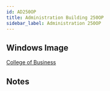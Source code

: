 ```yaml
---
id: AD250OP
title: Administration Building 250OP
sidebar_label: Administration 250OP
---
```


## Windows Image
[College of Business](image-win-collegeofbusiness.md)

## Notes
